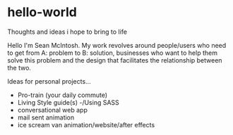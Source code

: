 # hello-world
Thoughts and ideas i hope to bring to life

Hello I'm Sean McIntosh. My work revolves around people/users who need to get from A: problem to B: solution, businesses who want to help them solve this problem and the design that facilitates the relationship between the two.

Ideas for personal projects...

- Pro-train (your daily commute)
- Living Style guide(s)
  -/Using SASS
- conversational web app
- mail sent animation 
- ice scream van animation/website/after effects

